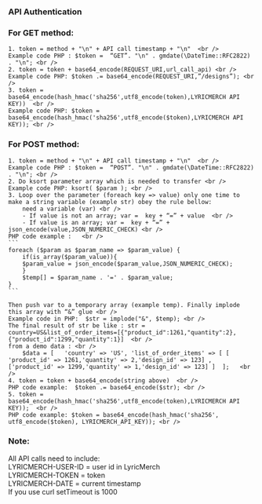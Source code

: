 ### API Authentication

### For GET method:<br />
	1. token = method + "\n" + API call timestamp + "\n"  <br />
	Example code PHP : $token =  “GET”. "\n" . gmdate(\DateTime::RFC2822) . "\n"; <br />
	2. token = token + base64_encode(REQUEST_URI,url_call_api) <br />
	Example code PHP: $token .= base64_encode(REQUEST_URI,”/designs”); <br />
	3. token = base64_encode(hash_hmac('sha256',utf8_encode(token),LYRICMERCH API KEY))  <br />
	Example code PHP: $token = base64_encode(hash_hmac('sha256',utf8_encode($token),LYRICMERCH API KEY)); <br />
### For POST method: <br />
	1. token = method + "\n" + API call timestamp + "\n"  <br />
	Example code PHP : $token =  “POST”. "\n" . gmdate(\DateTime::RFC2822) . "\n"; <br />
	2. Do ksort parameter array which is needed to transfer <br />
	Example code PHP: ksort( $param ); <br />
	3. Loop over the parameter (foreach key => value) only one time to make a string variable (example str) obey the rule bellow: 
	    need a variable (var) <br />
		- If value is not an array; var =  key + “=” + value  <br /> 
		- If value is an array; var =  key + “=” + json_encode(value,JSON_NUMERIC_CHECK) <br />
	PHP code example :   <br />
	```
	foreach ($param as $param_name => $param_value) {
	    if(is_array($param_value)){
		$param_value = json_encode($param_value,JSON_NUMERIC_CHECK);
	    }
	    $temp[] = $param_name . '=' . $param_value;
	}
	```

	Then push var to a temporary array (example temp). Finally implode this array with “&” glue <br />
	Example code in PHP:  $str = implode("&", $temp); <br />
	The final result of str be like : str = country=US&list_of_order_items=[{"product_id":1261,"quantity":2},{"product_id":1299,"quantity":1}]  <br />
	from a demo data : <br />
		$data = [	'country' => 'US', 'list_of_order_items' => [ [ 'product_id' => 1261,'quantity' => 2,'design_id' => 123] , ['product_id' => 1299,'quantity' => 1,'design_id' => 123] ]  ];   <br />
	4. token = token + base64_encode(string above)  <br />
	PHP code example:  $token .= base64_encode($str); <br />
	5. token = base64_encode(hash_hmac('sha256',utf8_encode(token),LYRICMERCH API KEY));  <br />
	PHP code example: $token = base64_encode(hash_hmac('sha256', utf8_encode($token), LYRICMERCH_API_KEY)); <br />

### Note:  <br />
All API calls need to include: <br />
LYRICMERCH-USER-ID = user id in LyricMerch  <br />
LYRICMERCH-TOKEN = token  <br />
LYRICMERCH-DATE = current timestamp  <br />
If you use curl setTimeout is 1000  
